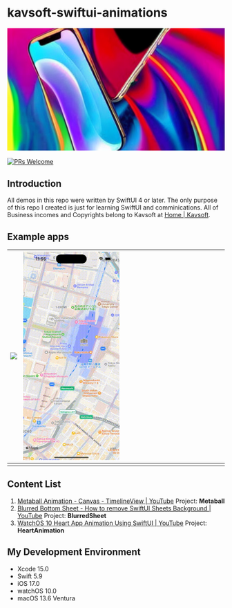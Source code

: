 # kavsoft-swiftui-animations

<img src="https://github.com/hackenbacker/image-host/blob/main/imgs/swiftui-badge.png" width=768>

[![PRs Welcome](https://img.shields.io/badge/PRs-welcome-brightgreen.svg?style=flat-square)](http://makeapullrequest.com)


## Introduction

All demos in this repo were written by SwiftUI 4 or later. The only purpose of this repo I created is just for learning SwiftUI and comminications. All of Business incomes and Copyrights belong to Kavsoft at [Home | Kavsoft](https://kavsoft.dev).


## Example apps

| <img src="https://github.com/hackenbacker/image-host/blob/main/imgs/metaball-256.gif"> | <img src="https://github.com/hackenbacker/image-host/blob/main/imgs/BlurredSheet/BlurredSheet-256.gif"> | <img width="256"> |
| :-------------------------------------------: | :----------------------------------------: | -------------------------------------------- |
|  |  |  |

## Content List

1. [Metaball Animation - Canvas - TimelineView | YouTube](https://youtu.be/hfKGLJejAEw)  Project: **Metaball**
2. [Blurred Bottom Sheet - How to remove SwiftUI Sheets Background | YouTube](https://youtu.be/NE1ZIK0PGTI)  Project: **BlurredSheet**
3. [WatchOS 10 Heart App Animation Using SwiftUI | YouTube](https://www.youtube.com/watch?v=kZKI-BImtLE)  Project: **HeartAnimation**

## My Development Environment
* Xcode 15.0
* Swift 5.9
* iOS 17.0
* watchOS 10.0
* macOS 13.6 Ventura
